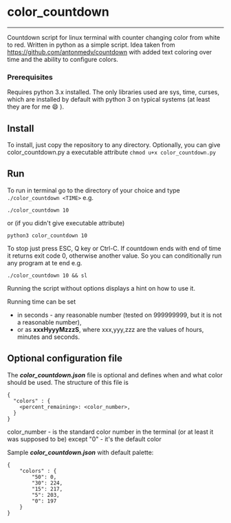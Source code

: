 # color_countdown
---
Countdown script for linux terminal with counter changing color from white to red.
Written in python as a simple script.
Idea taken from https://github.com/antonmedv/countdown with added text coloring over time and the ability to configure colors.
        
### Prerequisites
Requires python 3.x installed. The only libraries used are sys, time, curses, which are installed by default with python 3 on typical systems (at least they are for me :smile: ).
 
## Install
To install, just copy the repository to any directory.
Optionally, you can give color_countdown.py a executable attribute
``` chmod u+x color_countdown.py ```

## Run
To run in terminal go to the directory of your choice and type ``./color_countdown <TIME>`` e.g.

```./color_countdown 10 ```

or (if you didn't give executable attribute)

``` python3 color_countdown 10 ```

To stop just press ESC, Q key or Ctrl-C.
If countdown ends with end of time it returns exit code 0, otherwise another value. 
So you can conditionally run any program at te end e.g.

```./color_countdown 10 && sl```

Running the script without options displays a hint on how to use it.

Running time can be set
* in seconds - any reasonable number (tested on 999999999, but it is not a reasonable number),
* or as **xxxHyyyMzzzS**, where xxx,yyy,zzz are the values of hours, minutes and seconds.


## Optional configuration file
The ***color_countdown.json*** file is optional and defines when and what color should be used.
The structure of this file is

```
{
  "colors" : {
    <percent_remaining>: <color_number>,
  }
}
```
color_number - is the standard color number in the terminal (or at least it was supposed to be) except "0" - it's the default color

Sample ***color_countdown.json*** with default palette:

```
{
    "colors" : {
        "50": 0,
        "30": 224,
        "15": 217,
        "5": 203,
        "0": 197        
    }
}
```

